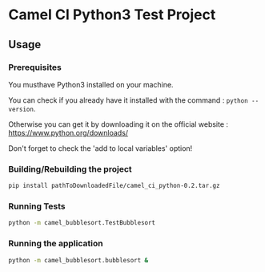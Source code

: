 # Camel CI Python3 Test Project

## Usage

### Prerequisites

You musthave Python3 installed on your machine.

You can check if you already have it installed with the command : `python --version`.

Otherwise you can get it by downloading it on the official website : https://www.python.org/downloads/

Don't forget to check the 'add to local variables' option!

### Building/Rebuilding the project

```bash
pip install pathToDownloadedFile/camel_ci_python-0.2.tar.gz
```

### Running Tests

```bash
python -m camel_bubblesort.TestBubblesort
```

### Running the application

```bash
python -m camel_bubblesort.bubblesort &
```
